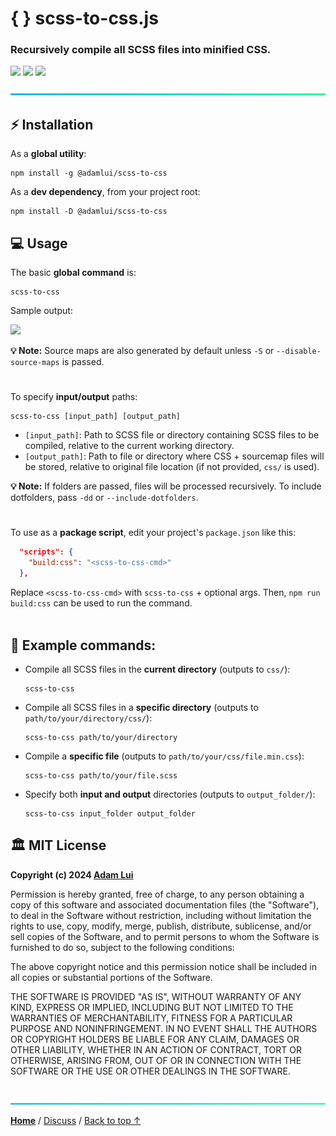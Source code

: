 # { } scss-to-css.js 

### Recursively compile all SCSS files into minified CSS.

<a href="https://www.npmjs.com/package/@adamlui/scss-to-css"><img height=31 src="https://img.shields.io/npm/dt/%40adamlui%2Fscss-to-css?logo=npm&logoColor=white&labelColor=464646&style=for-the-badge"></a>
<a href="#%EF%B8%8F-mit-license"><img height=31 src="https://img.shields.io/badge/License-MIT-fcde7b.svg?logo=internetarchive&logoColor=white&labelColor=464646&style=for-the-badge"></a>
<a href="https://www.npmjs.com/package/@adamlui/scss-to-css?activeTab=versions"><img height=31 src="https://img.shields.io/badge/Latest_Build-1.4.0-fc7811.svg?logo=icinga&logoColor=white&labelColor=464646&style=for-the-badge"></a>

<img height=8px width="100%" src="https://github.com/adamlui/js-utils/blob/main/docs/images/aqua-separator.png">

## ⚡ Installation

As a **global utility**:

```
npm install -g @adamlui/scss-to-css
```

As a **dev dependency**, from your project root:

```
npm install -D @adamlui/scss-to-css
```

## 💻 Usage

The basic **global command** is:

```
scss-to-css
```

Sample output:

<img src="https://github.com/adamlui/js-utils/blob/main/scss-to-css/media/images/sample-output.png">

**💡 Note:** Source maps are also generated by default unless `-S` or `--disable-source-maps` is passed.

#

To specify **input/output** paths:
   
```
scss-to-css [input_path] [output_path]
```

- `[input_path]`: Path to SCSS file or directory containing SCSS files to be compiled, relative to the current working directory. 
- `[output_path]`: Path to file or directory where CSS + sourcemap files will be stored, relative to original file location (if not provided, `css/` is used).

**💡 Note:** If folders are passed, files will be processed recursively. To include dotfolders, pass `-dd` or `--include-dotfolders`.

#

To use as a **package script**, edit your project's `package.json` like this:

```json
  "scripts": {
    "build:css": "<scss-to-css-cmd>"
  },
```

Replace `<scss-to-css-cmd>` with `scss-to-css` + optional args. Then, `npm run build:css` can be used to run the command.
<br><br>

## 📃 Example commands:

- Compile all SCSS files in the **current directory** (outputs to `css/`):

   ```
   scss-to-css
   ```

- Compile all SCSS files in a **specific directory** (outputs to `path/to/your/directory/css/`):

   ```
   scss-to-css path/to/your/directory
   ```

- Compile a **specific file** (outputs to `path/to/your/css/file.min.css`):

   ```
   scss-to-css path/to/your/file.scss
   ```

- Specify both **input and output** directories (outputs to `output_folder/`):

   ```
   scss-to-css input_folder output_folder
   ```

## 🏛️ MIT License

**Copyright (c) 2024 [Adam Lui](https://github.com/adamlui)**

Permission is hereby granted, free of charge, to any person obtaining a copy
of this software and associated documentation files (the "Software"), to deal
in the Software without restriction, including without limitation the rights
to use, copy, modify, merge, publish, distribute, sublicense, and/or sell
copies of the Software, and to permit persons to whom the Software is
furnished to do so, subject to the following conditions:

The above copyright notice and this permission notice shall be included in all
copies or substantial portions of the Software.

THE SOFTWARE IS PROVIDED "AS IS", WITHOUT WARRANTY OF ANY KIND, EXPRESS OR
IMPLIED, INCLUDING BUT NOT LIMITED TO THE WARRANTIES OF MERCHANTABILITY,
FITNESS FOR A PARTICULAR PURPOSE AND NONINFRINGEMENT. IN NO EVENT SHALL THE
AUTHORS OR COPYRIGHT HOLDERS BE LIABLE FOR ANY CLAIM, DAMAGES OR OTHER
LIABILITY, WHETHER IN AN ACTION OF CONTRACT, TORT OR OTHERWISE, ARISING FROM,
OUT OF OR IN CONNECTION WITH THE SOFTWARE OR THE USE OR OTHER DEALINGS IN THE
SOFTWARE.

<br>

<img height=6px width="100%" src="https://github.com/adamlui/js-utils/blob/main/docs/images/aqua-separator.png">

<a href="https://github.com/adamlui/js-utils">**Home**</a> /
<a href="https://github.com/adamlui/js-utils/discussions">Discuss</a> /
<a href="#--scss-to-cssjs">Back to top ↑</a>
